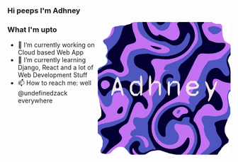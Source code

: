 <!--
**undefinedzack/undefinedzack** is a ✨ _special_ ✨ repository because its `README.md` (this file) appears on your GitHub profile.

Here are some ideas to get you started:

- 🔭 I’m currently working on ...
- 🌱 I’m currently learning ...
- 👯 I’m looking to collaborate on ...
- 🤔 I’m looking for help with ...
- 💬 Ask me about ...
- 📫 How to reach me: ...
- 😄 Pronouns: ...
- ⚡ Fun fact: ...
-->

### Hi peeps I'm Adhney

<img align="right" width="300px" src="https://github.com/undefinedzack/undefinedzack/blob/main/its%20me2.png" />



### What I'm upto

- 🔭 I’m currently working on Cloud based Web App
- 🌱 I’m currently learning Django, React and a lot of Web Development Stuff
- 📫 How to reach me: well @undefinedzack everywhere 
